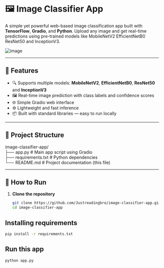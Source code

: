# 🖼️ Image Classifier App

A simple yet powerful web-based image classification app built with **TensorFlow**, **Gradio**, and **Python**. Upload any image and get real-time predictions using pre-trained models like MobileNetV2 EfficientNetB0 ResNet50 and InceptionV3.

![image](https://github.com/user-attachments/assets/d6de7b75-e815-451b-b68d-2ac93ab4d7ba)

---

## 🚀 Features

- 🔍 Supports multiple models: **MobileNetV2**, **EfficientNetB0**, **ResNet50** and **InceptionV3**
- 🖼️ Real-time image prediction with class labels and confidence scores
- 🌐 Simple Gradio web interface
- ⚙️ Lightweight and fast inference
- 📦 Built with standard libraries — easy to run locally

---

## 📁 Project Structure
image-classifier-app/</br>
├── app.py # Main app script using Gradio</br>
├── requirements.txt # Python dependencies</br>
└── README.md # Project documentation (this file)</br>

---

## 🧪 How to Run

1. **Clone the repository**
   ```bash
   git clone https://github.com/Justreadingbro/image-classifier-app.git
   cd image-classifier-app
   ```
## Installing requirements
```bash
pip install -r requirements.txt
```
## Run this app
```bash
python app.py
```
